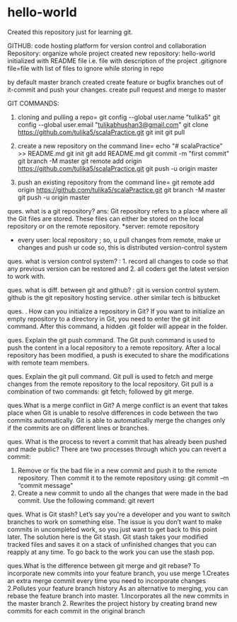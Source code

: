 # hello-world
Created this repository just for learning git.

GITHUB: code hosting platform for version control and collaboration
Repository: organize whole project
created new repository: hello-world
initialized with README file i.e. file with description of the project
.gitignore file=file with list of files to ignore while storing in repo

by default master branch created
create feature or bugfix branches out of it-commit and push your changes.
create pull request and merge to master


GIT COMMANDS:
1. cloning and pulling a repo=
git config --global user.name "tulika5"
git config --global user.email "tulikabhushan3@gmail.com"
git clone https://github.com/tulika5/scalaPractice.git
git init
git pull

2. create a new repository on the command line=
echo "# scalaPractice" >> README.md
git init
git add README.md
git commit -m "first commit"
git branch -M master
git remote add origin https://github.com/tulika5/scalaPractice.git
git push -u origin master

3.  push an existing repository from the command line=
git remote add origin https://github.com/tulika5/scalaPractice.git
git branch -M master
git push -u origin master

ques. what is a git repository?
ans: Git repository refers to a place where all the Git files are stored. These files can either be stored on the local repository or on the remote repository.
*server: remote repository
* every user: local repository ; so, u pull changes from remote, make ur changes and push ur code
so, this is distributed version-control system

ques. what is version control system?
: 1. record all changes to code so that any previous version can be restored and
2. all coders get the latest version to work with.

ques. what is diff. between git and github?
: git is version control system. 
github is the git repository hosting service.
other similar tech is bitbucket

ques. . How can you initialize a repository in Git?
If you want to initialize an empty repository to a directory in Git, you need to enter the git init command. 
After this command, a hidden .git folder will appear in the folder. 

ques. Explain the git push command.
The Git push command is used to push the content in a local repository to a remote repository. After a local repository has been modified, a push is executed to share the modifications with remote team members.

ques. Explain the git pull command.
Git pull is used to fetch and merge changes from the remote repository to the local repository. Git pull is a combination of two commands: git fetch; followed by git merge.

ques.What is a merge conflict in Git?
A merge conflict is an event that takes place when Git is unable to resolve differences in code between the two commits automatically. 
Git is able to automatically merge the changes only if the commits are on different lines or branches.

ques. What is the process to revert a commit that has already been pushed and made public?
There are two processes through which you can revert a commit:
1. Remove or fix the bad file in a new commit and push it to the remote repository. Then commit it to the remote repository using:
git commit –m “commit message”
2. Create a new commit to undo all the changes that were made in the bad commit. Use the following command:
git revert <commit id>
  
ques.  What is Git stash?
Let’s say you're a developer and you want to switch branches to work on something else. The issue is you don’t want to make commits in uncompleted work, so you just want to get back to this point later. The solution here is the Git stash. 
Git stash takes your modified tracked files and saves it on a stack of unfinished changes that you can reapply at any time. To go back to the work you can use the stash pop.

ques.What is the difference between git merge and git rebase?
To incorporate new commits into your feature branch, you use merge
1.Creates an extra merge commit every time you need to incorporate changes
2.Pollutes your feature branch history
As an alternative to merging, you can rebase the feature branch into master.
1.Incorporates all the new commits in the master branch
2. Rewrites the project history by creating brand new commits for each commit in the original branch
